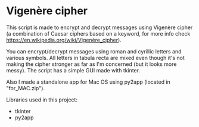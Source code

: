 # Vigenère cipher

This script is made to encrypt and decrypt messages using Vigenère cipher (a combination of Caesar ciphers based on a keyword, for more info check https://en.wikipedia.org/wiki/Vigenère_cipher).

You can encrypt/decrypt messages using roman and cyrillic letters and various symbols.
All letters in tabula recta are mixed even though it's not making the cipher stronger as far as I'm concerned (but it looks more messy).
The script has a simple GUI made with tkinter.

Also I made a standalone app for Mac OS using py2app (located in "for_MAC.zip").

Libraries used in this project:
- tkinter
- py2app
